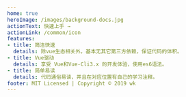 ```yaml
---
home: true
heroImage: /images/background-docs.jpg
actionText: 快速上手 →
actionLink: /common/icon
features:
- title: 简洁快速
  details: 除vue生态相关外，基本无其它第三方依赖，保证代码的体积。
- title: Vue驱动
  details: 享受 Vue和Vue-Cli3.x 的开发体验，使用es6语法。
- title: 简单易读
  details: 代码通俗易读，并且在对应位置有自己的学习注释。
footer: MIT Licensed | Copyright © 2019 wk
---
```

